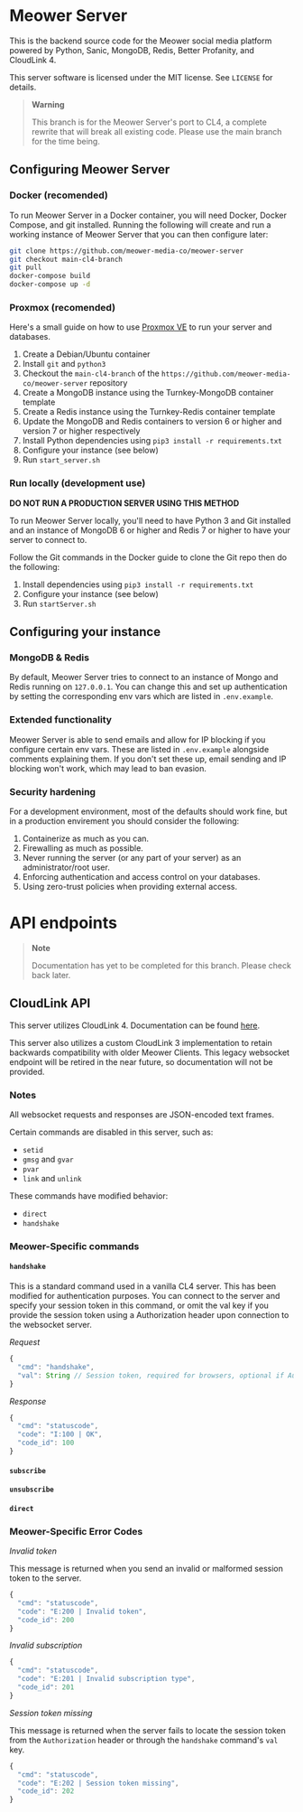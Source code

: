 # Meower Server
This is the backend source code for the Meower social media platform powered by Python, Sanic, MongoDB, Redis, Better Profanity, and CloudLink 4.

This server software is licensed under the MIT license. See `LICENSE` for details.

> **Warning**
>
> This branch is for the Meower Server's port to CL4, a complete rewrite that will break all existing code. Please use the main branch for the time being. 

## Configuring Meower Server
### Docker (recomended)
To run Meower Server in a Docker container, you will need Docker, Docker Compose, and git installed. Running the following will create and run a working instance of Meower Server that you can then configure later:

```sh
git clone https://github.com/meower-media-co/meower-server
git checkout main-cl4-branch
git pull
docker-compose build
docker-compose up -d
```
### Proxmox  (recomended)
Here's a small guide on how to use [Proxmox VE](https://www.proxmox.com/en/proxmox-ve) to run your server and databases.

1. Create a Debian/Ubuntu container
2. Install `git` and `python3`
3. Checkout the `main-cl4-branch` of the `https://github.com/meower-media-co/meower-server` repository
4. Create a MongoDB instance using the Turnkey-MongoDB container template
5. Create a Redis instance using the Turnkey-Redis container template
6. Update the MongoDB and Redis containers to version 6 or higher and version 7 or higher respectively
7. Install Python dependencies using `pip3 install -r requirements.txt`
8. Configure your instance (see below)
9. Run `start_server.sh`

### Run locally (development use)
**DO NOT RUN A PRODUCTION SERVER USING THIS METHOD**

To run Meower Server locally, you'll need to have Python 3 and Git installed and an instance of MongoDB 6 or higher and Redis 7 or higher to have your server to connect to.

Follow the Git commands in the Docker guide to clone the Git repo then do the following:
1. Install dependencies using `pip3 install -r requirements.txt`
2. Configure your instance (see below)
3. Run `startServer.sh`

## Configuring your instance
### MongoDB & Redis
By default, Meower Server tries to connect to an instance of Mongo and Redis running on `127.0.0.1`. You can change this and set up authentication by setting the corresponding env vars which are listed in `.env.example`.

### Extended functionality
Meower Server is able to send emails and allow for IP blocking if you configure certain env vars. These are listed in `.env.example` alongside comments explaining them. If you don't set these up, email sending and IP blocking won't work, which may lead to ban evasion.

### Security hardening
For a development environment, most of the defaults should work fine, but in a production envirement you should consider the following:
1. Containerize as much as you can.
2. Firewalling as much as possible.
3. Never running the server (or any part of your server) as an administrator/root user.
4. Enforcing authentication and access control on your databases.
5. Using zero-trust policies when providing external access.

# API endpoints

> **Note**
>
> Documentation has yet to be completed for this branch. Please check back later.

## CloudLink API
This server utilizes CloudLink 4. Documentation can be found [here](https://github.com/MikeDev101/cloudlink/wiki).

This server also utilizes a custom CloudLink 3 implementation to retain backwards compatibility with older Meower Clients. This legacy websocket endpoint will be retired in the near future, so documentation will not be provided.

### Notes
All websocket requests and responses are JSON-encoded text frames.

Certain commands are disabled in this server, such as:
* `setid`
* `gmsg` and `gvar`
* `pvar`
* `link` and `unlink`

These commands have modified behavior:
* `direct`
* `handshake`

### Meower-Specific commands

#### `handshake`
This is a standard command used in a vanilla CL4 server. This has been modified for authentication purposes.
You can connect to the server and specify your session token in this command, or omit the val key if you
provide the session token using a Authorization header upon connection to the websocket server.

*Request*
```js
{
  "cmd": "handshake",
  "val": String // Session token, required for browsers, optional if Authorization header is provided
}
```

*Response*
```js
{
  "cmd": "statuscode",
  "code": "I:100 | OK",
  "code_id": 100
}
```

#### `subscribe`

#### `unsubscribe`

#### `direct`

### Meower-Specific Error Codes

*Invalid token*

This message is returned when you send an invalid or malformed session token to the server.

```js
{
  "cmd": "statuscode",
  "code": "E:200 | Invalid token",
  "code_id": 200
}
```

*Invalid subscription*
```js
{
  "cmd": "statuscode",
  "code": "E:201 | Invalid subscription type",
  "code_id": 201
}
```

*Session token missing*

This message is returned when the server fails to locate the session token from the `Authorization` header or through the `handshake` command's `val` key.

```js
{
  "cmd": "statuscode",
  "code": "E:202 | Session token missing",
  "code_id": 202
}
```
